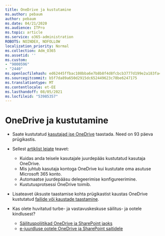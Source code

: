 ```yaml
---
title: OneDrive ja kustutamine
ms.author: pebaum
author: pebaum
ms.date: 04/21/2020
ms.audience: ITPro
ms.topic: article
ms.service: o365-administration
ROBOTS: NOINDEX, NOFOLLOW
localization_priority: Normal
ms.collection: Adm_O365
ms.assetid: ''
ms.custom:
- "9000596"
- "2440"
ms.openlocfilehash: ed62445ffbac108bba6e7b8b8f4d8fcbcb3777d199e2a183fa457949cfe830a0
ms.sourcegitcommit: b5f7da89a650d2915dc652449623c78be6247175
ms.translationtype: MT
ms.contentlocale: et-EE
ms.lasthandoff: 08/05/2021
ms.locfileid: "53985357"
---
```

# <a name="onedrive-retention-and-deletion"></a>OneDrive ja kustutamine

- Saate kustutatud [kasutajad ise OneDrive](https://docs.microsoft.com/onedrive/restore-deleted-onedrive) taastada. Need on 93 päeva prügikastis.

- Sellest [artiklist leiate](https://docs.microsoft.com/onedrive/retention-and-deletion) teavet:
    - Kuidas anda teisele kasutajale juurdepääs kustutatud kasutaja OneDrive.
    - Mis juhtub kasutaja kontoga OneDrive kui kustutate oma asutuse Microsoft 365 konto.
    - Automaatse juurdepääsu delegeerimise konfigureerimine.
    - Kustutusprotsessi OneDrive toimib.

- Lisateavet üksuste taastamise kohta prügikastist kaustas OneDrive kustutatud [failide või kaustade taastamine](https://support.office.com/article/949ada80-0026-4db3-a953-c99083e6a84f).

- Kas olete huvitatud turbe- ja vastavuskeskuse säilitus- ja ootele kindlusest?
    - [Säilituspoliitikad OneDrive ja SharePoint jaoks](https://docs.microsoft.com/microsoft-365/compliance/retention-policies)
    - [e-juurdluse ootele OneDrive ja SharePoint saitidele](https://docs.microsoft.com/office365/securitycompliance/ediscovery-cases#step-4-place-content-locations-on-hold)
